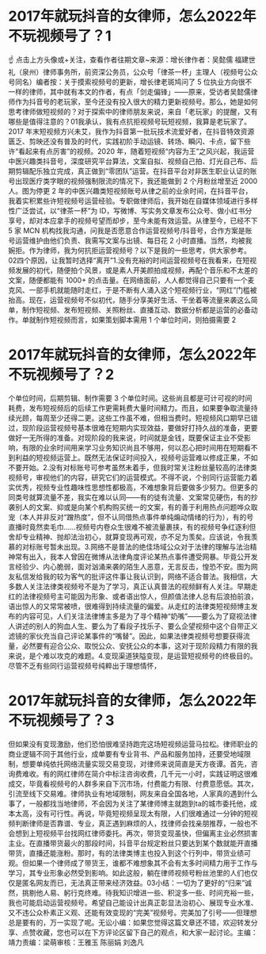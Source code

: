 # 2017年就玩抖音的女律师，怎么2022年不玩视频号了？1

☝ 点击上方头像或+关注，查看作者往期文章~来源：增长律作者：吴懿儒 福建世礼（泉州）律师事务所，前资深公务员，公众号「律茶一杯」主理人（视频号公众号同名）编者按：关于摸索视频号的更新，增长律老斑鸠问了 5 位执业方向很不一样的律师，其中就有本文的作者，有点「剑走偏锋」——原来，受访者吴懿儒律师作为抖音号的老玩家，至今还没有投入很大的精力更新视频号。那么，她是如何思考律师做短视频的？对于探索中的律师朋友来说，来自「老玩家」的提醒，又有哪些是值得注意的？01我承认，我有点抗拒视频号玩短视频，我算是老玩家了。2017 年末短视频方兴未艾，我作为抖音第一批玩技术流爱好者，在抖音特效资源匮乏、剪映还没有普及的时代，实践初阶手动运镜、转场、瞬闪、卡点，留下些许“看起来有点厉害”的视频。2020 年，随着短视频“内容为王”之风兴起，我运营中医兴趣类抖音号，深度研究平台算法，文案自拟、视频自己拍、灯光自己布、后期剪辑配乐独立完成，真正做到“零团队”运营。在抖音平台对非医生职业认证的账号出现医疗类字眼的视频强制限流的情况下，我还能做到 2 个月粉丝增至近 2000 人。图为停更 2 年的中医兴趣类短视频账号从律之前的业余时间，在抖音平台，我着实积累些许短视频号运营经验。专职做律师后，我开始在自媒体领域进行多样性广泛尝试，以“律茶一杯”为 ID，写微博、写实务文章发布公众号、做小红书分享号，却对本应拿手的视频号望而却步，至今未能有效运营。从律至今，已经不下 5 家 MCN 机构找我沟通，问我是否愿意合作运营视频号/抖音号，合作方案是账号运营维护由他们负责、我需写文案与出镜、每日花 2 小时直播。当然，均被我婉拒。作为律师，我为何抗拒运营视频号？以下是我的一些思考，供大家参考。02四个原因，让我暂时选择“离开”1.没有充裕的时间运营视频号在我看来，在短视频发展的初代，随便拍个风景，或是素人开美颜拍成视频，再配个音乐和不太差的文案，随便都能有 1000+ 的点击量。在网络面前，人人都觉得自己只要有一个麦克风、一部手机就能随时走红，于是不断有人涌入这个短视频行业，“网红”门槛被抬高。现在，运营视频号不似初代，随手分享美好生活、干坐着等流量来袭这么简单，制作短视频、发布短视频、关照粉丝、直播互动、数据分析都是运营的必备动作。单就制作短视频而言，如果策划脚本需用 1 个单位时间，则拍摄需要 2

# 2017年就玩抖音的女律师，怎么2022年不玩视频号了？2

 个单位时间，后期剪辑、制作需要 3 个单位时间。这些尚且都是可计可视的时间耗费，发布短视频后的后续工作更需耗费大量时间精力。而且，如果要争取流量持续光顾，每周至少还得二更。这些工作虽不难，但相当费时。短视频风口期早已错过，现阶段运营视频号基本很难在短期内实现效益，要做好打持久战的准备，更要做好一无所得的准备。对现阶段的我来说，时间就是金钱，既要保证主业不受影响，有限的业余时间用来学习业务知识尚且不够用，何以忍心把时间用在短期看不到利益的短视频运营上。既然无法保证时间投入，视频号运营难以修成正果，不如不要开始。2.没有对标账号可参考虽然未着手，但我时常关注粉丝量较高的法律类视频号，审视他们的内容，研究它们的运营模式。不得不说，个别同行运营能力着实优秀，视频专业性趣味性思想性都极高，不难想象背后要做多少努力。但更多的同类号就算流量不差，我实在难以认同——有的徒有流量、文案常见硬伤，有的抄袭别人的文案、抑或是向某个机构购买统一的文案，有的善于利用热点问题哗众取宠（本人并非反对“蹭热度”，但不认同借热点事件单纯煽动情绪的行为），有的号直播时竟然卖毛巾……视频号内卷众生很难不被流量裹挟，有的视频号争红逐利但舍却专业精神、抛却法治初心，就算变现再可观，亦不足为羡矣。应该说，令我羡慕的对标账号暂未出现。3.网络不是普法的绝佳场域公众对于法律的理解与法治精神常有出入，我本人曾因在微博从法律角度评论某热点事件遭受网暴。毕竟公开发言经验少、内心脆弱，面对汹涌来袭的陌生人恶意，无言反击，惶恐不安。图为网友私信发给我的较为客气的批评这件事让我认识到，网络不适合普法。我相信，大多数人关注法律类视频号不是为了学习，真正认真普法的视频鲜有人关注。早期走红的法律视频号主可能因为形象、或者语出惊人，但颜值法律人总有后浪拍前浪，语出惊人的又常常被喷，很难得到持续流量的偏爱。从走红的法律类短视频博主发布的内容可见，人们关注法律博主多是为了寻个精神“奶嘴”——要么为了窥视法律人讲述的别人的狗血人生、要么为了看段子找乐子、要么企望视频中这个自带正义滤镜的家伙充当自己评论某事件的“嘴替”。因此，如果法律类视频号想要获得流量，必然要有迎合公众、取悦公众、安抚公众的本事，这对于现阶段精力有限的我来说，是个难以攻克的难题。4.变现渠道狭隘变现，是运营短视频号的终极目的。尽管不乏有些同行运营视频号纯粹出于理想情怀，

# 2017年就玩抖音的女律师，怎么2022年不玩视频号了？3

但如果没有变现激励，他们恐怕很难坚持跑完这场短视频运营马拉松。律师职业的商业逻辑不同于其他行业，成单要有专业背书、产品和服务加持，还要受地域限制，想要单纯依托网络流量实现交易变现，对律师来说简直是天方夜谭。首先，咨询费难收。有的网红律师在简介中标注咨询收费，几千元一小时，实践证明这很难成交，毕竟看视频号的人群多来自下沉市场，付费能力有限、付费意愿低。其次，引流至线下交易难。律师执业有地域限制，网友来自全国各地，人家真的遇到什么事了，一般都找当地律师，不会因为关注了某律师博主就跑到ta的城市委托他，成本太高，没有可行性。再说，毕竟短视频呈现太有限，人们很难通过一分钟的短视频判断律师是否靠谱、专业，真正遇到麻烦的人，找律师会找亲朋推荐，一般也不会想到上短视频平台找网红律师委托。再次，带货变现虽快，但偏离主业必然损害主业。在直播带货最火的那段时间，抖音平台规定粉丝只要达到某个数就能开直播带货，直播还能涨粉。那时，有的法律类博主也投入到这个行列中，带货业绩可观。但如果一个律师成了带货王，谁都不难想象其不会有太多时间精力用于工作与学习，其专业形象必然受到影响。如此这般，躺在律师视频号粉丝池里的人们也仅仅是匿名网友而已，无法真正带来经济效益。03小结：一切为了更好的“归来”诚然，挑剔他人易、躬行克终难。待我知识增进一些、积淀多一些、时间充裕一些，我也可能启动运营视频号。希望自己能设计出真正彰显法治初心、展现专业水准、又不违公众朴素正义观、还能有效变现的“完美”视频号。完美加了引号——但理想总是要有的，万一实现了呢。无讼小编：如果您觉得这篇文章还不错，欢迎转发分享、点赞收藏，您也可以在下方评论区留下自己的观点，和大家一起讨论。主编：靖力责编：梁萌审核：王雅玉 陈丽娟 刘逸凡

